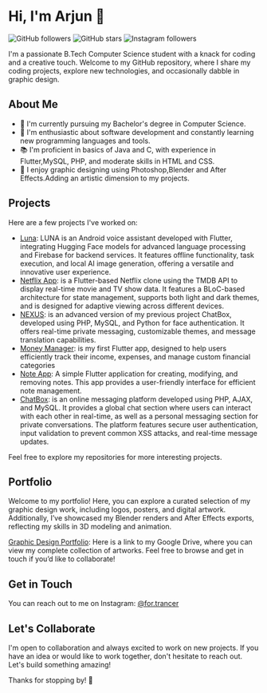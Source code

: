 # Hi, I'm Arjun 👋

![GitHub followers](https://img.shields.io/github/followers/for-trancer?label=Follow&style=social) ![GitHub stars](https://img.shields.io/github/stars/for-trancer?style=social) ![Instagram followers](https://img.shields.io/badge/Instagram-%40for.trancer-blueviolet?style=social&logo=instagram)

I'm a passionate B.Tech Computer Science student with a knack for coding and a creative touch. Welcome to my GitHub repository, where I share my coding projects, explore new technologies, and occasionally dabble in graphic design.

## About Me
- 🔭 I'm currently pursuing my Bachelor's degree in Computer Science.
- 🌱 I'm enthusiastic about software development and constantly learning new programming languages and tools.
- 📚 I'm proficient in basics of Java and C, with experience in Flutter,MySQL, PHP, and moderate skills in HTML and CSS.
- 🎨 I enjoy graphic designing using Photoshop,Blender and After Effects.Adding an artistic dimension to my projects.

## Projects
Here are a few projects I've worked on:
- [Luna](https://github.com/for-trancer/luna): LUNA is an Android voice assistant developed with Flutter, integrating Hugging Face models for advanced language processing and Firebase for backend services. It features offline functionality, task execution, and local AI image generation, offering a versatile and innovative user experience.
- [Netflix App](https://github.com/for-trancer/netflix_app): is a Flutter-based Netflix clone using the TMDB API to display real-time movie and TV show data. It features a BLoC-based architecture for state management, supports both light and dark themes, and is designed for adaptive viewing across different devices.
- [NEXUS](https://github.com/for-trancer/NEXUS): is an advanced version of my previous project ChatBox, developed using PHP, MySQL, and Python for face authentication. It offers real-time private messaging, customizable themes, and message translation capabilities.
- [Money Manager](https://github.com/for-trancer/money_manager): is my first Flutter app, designed to help users efficiently track their income, expenses, and manage custom financial categories
- [Note App](https://github.com/for-trancer/note_app): A simple Flutter application for creating, modifying, and removing notes. This app provides a user-friendly interface for efficient note management.
- [ChatBox](https://github.com/for-trancer/ChatBox): is an online messaging platform developed using PHP, AJAX, and MySQL. It provides a global chat section where users can interact with each other in real-time, as well as a personal messaging section for private conversations. The platform features secure user authentication, input validation to prevent common XSS attacks, and real-time message updates.


Feel free to explore my repositories for more interesting projects.

## Portfolio

Welcome to my portfolio! Here, you can explore a curated selection of my graphic design work, including logos, posters, and digital artwork. Additionally, I’ve showcased my Blender renders and After Effects exports, reflecting my skills in 3D modeling and animation.

[Graphic Design Portfolio](https://drive.google.com/drive/folders/1MkX5q7RnxW4DRvFqmpoSOmOpMIo2GTxQ): Here is a link to my Google Drive, where you can view my complete collection of artworks. Feel free to browse and get in touch if you’d like to collaborate!


## Get in Touch
You can reach out to me on Instagram: [@for.trancer](https://www.instagram.com/for.trancer/)

## Let's Collaborate
I'm open to collaboration and always excited to work on new projects. If you have an idea or would like to work together, don't hesitate to reach out. Let's build something amazing!

Thanks for stopping by! 🚀
